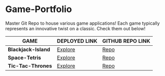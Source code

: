 # **Game-Portfolio**

Master Git Repo to house various game applications! Each game typically represents an innovative twist on a classic. Check them out below!

| GAME                 | DEPLOYED LINK                                            | GITHUB REPO LINK                                    |
| -------------------- | -------------------------------------------------------- | --------------------------------------------------- |
| **Blackjack-Island** | [Explore](https://blackjack-island-react.herokuapp.com/) | [Repo](https://github.com/jjss886/Blackjack-Island) |
| **Space-Tetris**     | [Explore](https://space-tetris-react.herokuapp.com/)     | [Repo](https://github.com/jjss886/Space-Tetris)     |
| **Tic-Tac-Thrones**  | [Explore](https://tic-tac-thrones.herokuapp.com/)        | [Repo](https://github.com/jjss886/Tic-Tac-Thrones)  |
